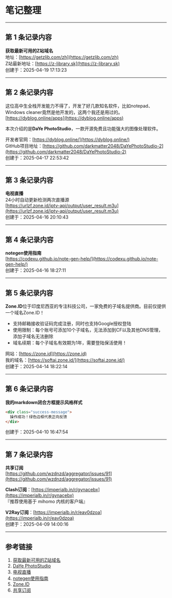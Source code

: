# 笔记整理

---

## 第 1 条记录内容
**获取最新可用的Z站域名**  
地址：[https://getzlib.com/zh](https://getzlib.com/zh)  
Z站最新地址：[https://z-library.sk](https://z-library.sk)  
创建于：2025-04-19 17:13:23

---

## 第 2 条记录内容
这位高中生全栈开发能力不得了，开发了好几款知名软件，比如notepad、Windows cleaner竟然是他开发的，这两个我还是用过的。  
[https://dyblog.online/apps](https://dyblog.online/apps)  

本次介绍的是**DaYe PhotoStudio**，一款开源免费且功能强大的图像处理软件。  

开发者官网：[https://dyblog.online/](https://dyblog.online/)  
GitHub项目地址：[https://github.com/darkmatter2048/DaYePhotoStudio-2](https://github.com/darkmatter2048/DaYePhotoStudio-2)  
创建于：2025-04-17 22:53:42

---

## 第 3 条记录内容
**电视直播**  
24小时自动更新检测两次直播源  
[https://urlzf.zone.id/iptv-api/output/user_result.m3u](https://urlzf.zone.id/iptv-api/output/user_result.m3u)  
创建于：2025-04-16 20:10:43

---

## 第 4 条记录内容
**notegen使用指南**  
[https://codexu.github.io/note-gen-help/](https://codexu.github.io/note-gen-help/)  
创建于：2025-04-16 18:27:11

---

## 第 5 条记录内容
**Zone.ID**位于印度尼西亚的专注科技公司，一家免费的子域名提供商。目前仅提供一个域名Zone.ID！  

- 支持邮箱接收验证码完成注册，同时也支持Google授权登陆
- 使用限制：每个账号可添加10个子域名，无法添加到CF以及其他DNS管理，添加子域名无法删除
- 域名续期：每个子域名有效期为1年，需要登陆保活使用！

网站：[https://zone.id](https://zone.id)  
我的域名：[https://softai.zone.id/](https://softai.zone.id/)  
创建于：2025-04-14 18:22:14

---

## 第 6 条记录内容
**我的markdown闭合方框提示风格样式**  
```html
<div class="success-message">
  操作成功！绿色边框代表正向反馈
</div>
```
创建于：2025-04-10 16:47:54

---

## 第 7 条记录内容
**共享订阅**  
[https://github.com/wzdnzd/aggregator/issues/91](https://github.com/wzdnzd/aggregator/issues/91)  

**Clash订阅**：[https://imperialb.in/r/gynacebx](https://imperialb.in/r/gynacebx)  
『推荐使用基于 mihomo 内核的客户端』  

**V2Ray订阅**：[https://imperialb.in/r/eav0dzoa](https://imperialb.in/r/eav0dzoa)  
创建于：2025-04-09 14:00:16

---

## 参考链接
1. [获取最新可用的Z站域名](https://getzlib.com/zh)
2. [DaYe PhotoStudio](https://dyblog.online/apps)
3. [电视直播](https://urlzf.zone.id/iptv-api/output/user_result.m3u)
4. [notegen使用指南](https://codexu.github.io/note-gen-help/)
5. [Zone.ID](https://zone.id)
6. [共享订阅](https://github.com/wzdnzd/aggregator/issues/91)